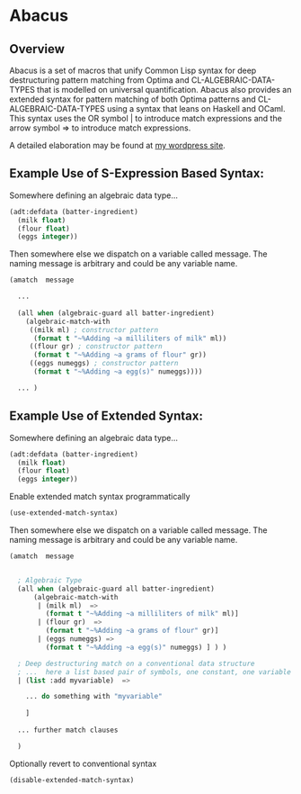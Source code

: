 # Abacus 


## Overview

Abacus is a set of macros that unify Common Lisp syntax for deep destructuring pattern matching from Optima and CL-ALGEBRAIC-DATA-TYPES that is modelled on universal quantification. Abacus also provides an extended syntax for pattern matching of both Optima patterns and CL-ALGEBRAIC-DATA-TYPES using a syntax that leans on Haskell and OCaml. This syntax uses the OR symbol | to introduce match expressions and the arrow symbol => to introduce match expressions.

A detailed elaboration may be found at [my wordpress site](https://chriskohlhepp.wordpress.com/metacircular-adventures-in-functional-abstraction-challenging-clojure-in-common-lisp/#abacus).

## Example Use of S-Expression Based Syntax:

Somewhere defining an algebraic data type...

```lisp
(adt:defdata (batter-ingredient)
  (milk float)
  (flour float)
  (eggs integer))
```

Then somewhere else we dispatch on a variable called message.
The naming message is arbitrary and could be any variable name.

```lisp
(amatch  message

  ...
  
  (all when (algebraic-guard all batter-ingredient)
    (algebraic-match-with  
     ((milk ml) ; constructor pattern
      (format t "~%Adding ~a milliliters of milk" ml))
     ((flour gr) ; constructor pattern
      (format t "~%Adding ~a grams of flour" gr))
     ((eggs numeggs) ; constructor pattern
      (format t "~%Adding ~a egg(s)" numeggs))))     

  ... )
```
        
## Example Use of Extended Syntax:

Somewhere defining an algebraic data type...

```lisp
(adt:defdata (batter-ingredient)
  (milk float)
  (flour float)
  (eggs integer))
```

Enable extended match syntax programmatically

```lisp
(use-extended-match-syntax)
```

Then somewhere else we dispatch on a variable called message.
The naming message is arbitrary and could be any variable name.


```lisp
(amatch  message


  ; Algebraic Type
  (all when (algebraic-guard all batter-ingredient) 
      (algebraic-match-with
       | (milk ml)  =>
         (format t "~%Adding ~a milliliters of milk" ml)]
       | (flour gr)  =>
         (format t "~%Adding ~a grams of flour" gr)]
       | (eggs numeggs) => 
         (format t "~%Adding ~a egg(s)" numeggs) ] ) )

  ; Deep destructuring match on a conventional data structure
  ; ...  here a list based pair of symbols, one constant, one variable
  | (list :add myvariable)  =>

    ... do something with "myvariable"
      
    ]    
           
  ... further match clauses

  )
```
    
Optionally revert to conventional syntax

```lisp
(disable-extended-match-syntax)
```
